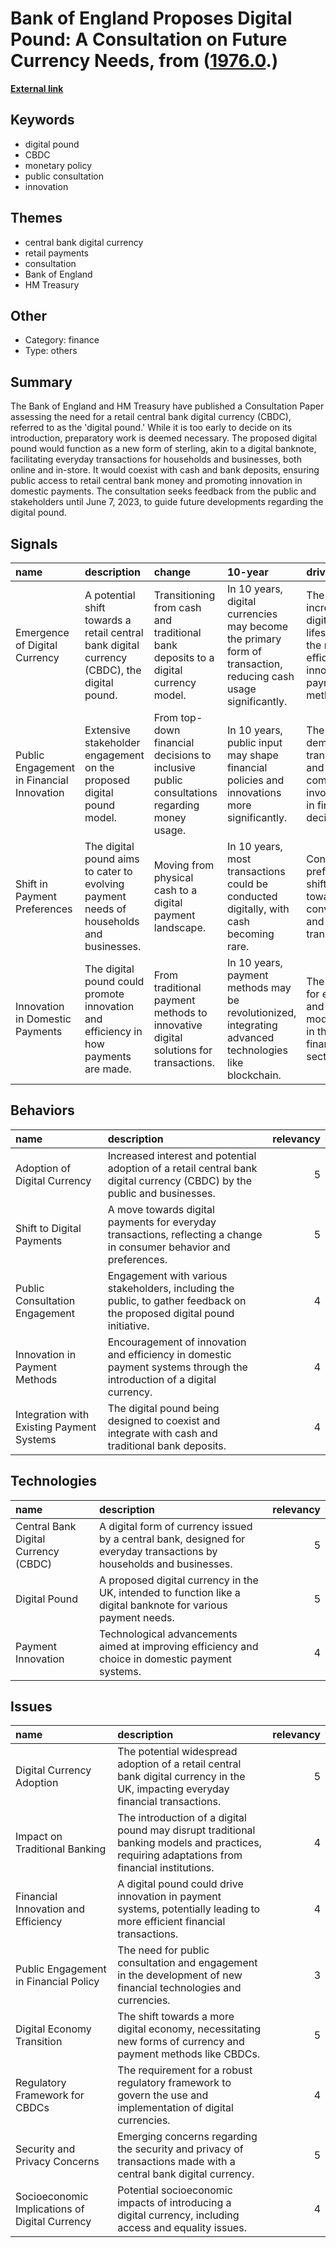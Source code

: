# __Bank of England Proposes Digital Pound: A Consultation on Future Currency Needs__, from ([1976.0](https://kghosh.substack.com/p/1976.0).)

__[External link](https://www.bankofengland.co.uk/paper/2023/the-digital-pound-consultation-paper)__



## Keywords

* digital pound
* CBDC
* monetary policy
* public consultation
* innovation

## Themes

* central bank digital currency
* retail payments
* consultation
* Bank of England
* HM Treasury

## Other

* Category: finance
* Type: others

## Summary

The Bank of England and HM Treasury have published a Consultation Paper assessing the need for a retail central bank digital currency (CBDC), referred to as the 'digital pound.' While it is too early to decide on its introduction, preparatory work is deemed necessary. The proposed digital pound would function as a new form of sterling, akin to a digital banknote, facilitating everyday transactions for households and businesses, both online and in-store. It would coexist with cash and bank deposits, ensuring public access to retail central bank money and promoting innovation in domestic payments. The consultation seeks feedback from the public and stakeholders until June 7, 2023, to guide future developments regarding the digital pound.

## Signals

| name                                      | description                                                                                 | change                                                                                     | 10-year                                                                                                        | driving-force                                                                                     |   relevancy |
|:------------------------------------------|:--------------------------------------------------------------------------------------------|:-------------------------------------------------------------------------------------------|:---------------------------------------------------------------------------------------------------------------|:--------------------------------------------------------------------------------------------------|------------:|
| Emergence of Digital Currency             | A potential shift towards a retail central bank digital currency (CBDC), the digital pound. | Transitioning from cash and traditional bank deposits to a digital currency model.         | In 10 years, digital currencies may become the primary form of transaction, reducing cash usage significantly. | The increasing digitization of lifestyles and the need for efficient, innovative payment methods. |           4 |
| Public Engagement in Financial Innovation | Extensive stakeholder engagement on the proposed digital pound model.                       | From top-down financial decisions to inclusive public consultations regarding money usage. | In 10 years, public input may shape financial policies and innovations more significantly.                     | The growing demand for transparency and community involvement in financial decisions.             |           3 |
| Shift in Payment Preferences              | The digital pound aims to cater to evolving payment needs of households and businesses.     | Moving from physical cash to a digital payment landscape.                                  | In 10 years, most transactions could be conducted digitally, with cash becoming rare.                          | Consumer preferences shifting towards convenience and speed in transactions.                      |           4 |
| Innovation in Domestic Payments           | The digital pound could promote innovation and efficiency in how payments are made.         | From traditional payment methods to innovative digital solutions for transactions.         | In 10 years, payment methods may be revolutionized, integrating advanced technologies like blockchain.         | The necessity for efficiency and modernization in the financial sector.                           |           5 |

## Behaviors

| name                                      | description                                                                                                              |   relevancy |
|:------------------------------------------|:-------------------------------------------------------------------------------------------------------------------------|------------:|
| Adoption of Digital Currency              | Increased interest and potential adoption of a retail central bank digital currency (CBDC) by the public and businesses. |           5 |
| Shift to Digital Payments                 | A move towards digital payments for everyday transactions, reflecting a change in consumer behavior and preferences.     |           5 |
| Public Consultation Engagement            | Engagement with various stakeholders, including the public, to gather feedback on the proposed digital pound initiative. |           4 |
| Innovation in Payment Methods             | Encouragement of innovation and efficiency in domestic payment systems through the introduction of a digital currency.   |           4 |
| Integration with Existing Payment Systems | The digital pound being designed to coexist and integrate with cash and traditional bank deposits.                       |           4 |

## Technologies

| name                                 | description                                                                                                           |   relevancy |
|:-------------------------------------|:----------------------------------------------------------------------------------------------------------------------|------------:|
| Central Bank Digital Currency (CBDC) | A digital form of currency issued by a central bank, designed for everyday transactions by households and businesses. |           5 |
| Digital Pound                        | A proposed digital currency in the UK, intended to function like a digital banknote for various payment needs.        |           5 |
| Payment Innovation                   | Technological advancements aimed at improving efficiency and choice in domestic payment systems.                      |           4 |

## Issues

| name                                           | description                                                                                                                                  |   relevancy |
|:-----------------------------------------------|:---------------------------------------------------------------------------------------------------------------------------------------------|------------:|
| Digital Currency Adoption                      | The potential widespread adoption of a retail central bank digital currency in the UK, impacting everyday financial transactions.            |           5 |
| Impact on Traditional Banking                  | The introduction of a digital pound may disrupt traditional banking models and practices, requiring adaptations from financial institutions. |           4 |
| Financial Innovation and Efficiency            | A digital pound could drive innovation in payment systems, potentially leading to more efficient financial transactions.                     |           4 |
| Public Engagement in Financial Policy          | The need for public consultation and engagement in the development of new financial technologies and currencies.                             |           3 |
| Digital Economy Transition                     | The shift towards a more digital economy, necessitating new forms of currency and payment methods like CBDCs.                                |           5 |
| Regulatory Framework for CBDCs                 | The requirement for a robust regulatory framework to govern the use and implementation of digital currencies.                                |           4 |
| Security and Privacy Concerns                  | Emerging concerns regarding the security and privacy of transactions made with a central bank digital currency.                              |           5 |
| Socioeconomic Implications of Digital Currency | Potential socioeconomic impacts of introducing a digital currency, including access and equality issues.                                     |           4 |